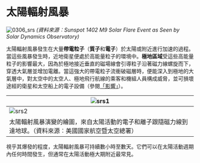 # 太陽輻射風暴

![0306_srs](./static/0306_srs.jpg)
*(資料來源︰Sunspot 1402 M9 Solar Flare Event as Seen by Solar
Dynamics Observatory)*

太陽輻射風暴發生在大量**帶電粒子**（**質子**和**電子**）於太陽或附近進行加速的過程。當這些風暴發生時，近地衛星便處於高能量粒子的環境中。**極地區域**受這些高能量粒子的影響最大，因為於極地接近垂直的磁場線會引導粒子沿著磁力線螺旋而下，穿透大氣層並增加電離。當這強大的帶電粒子流衝破磁層時，便能深入到極地的大氣層中，對太空中的太空人、極地飛行航線的乘客和機組人員構成威脅，並可損壞途經的衛星和太空船上的電子設備（參閱[「影響」](/#/zh_hk/impacts)）。

|![srs1](./static/0314_srs1.png)|
|--|
|![srs2](./static/0314_srs2.png)|
|太陽輻射風暴演變的繪圖，來自太陽活動的電子和離子跟隨磁力線到達地球。（資料來源︰美國國家航空暨太空總署）|

視乎其爆發的程度，太陽輻射風暴可持續數小時至數天。它們可以在太陽活動週期內任何時間發生，但通常在太陽活動極大期附近最常見。